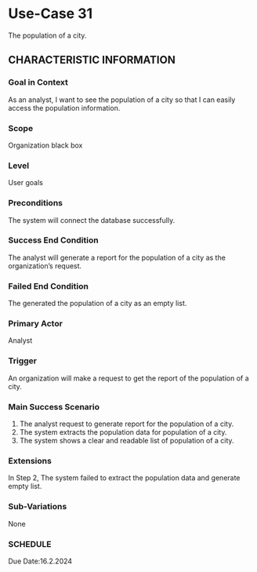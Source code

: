 # Use-Case 31
The population of a city.
## CHARACTERISTIC INFORMATION
### Goal in Context
As an analyst, I want to see the population of a city so that I can easily access the population information.
### Scope
Organization black box
### Level
User goals
### Preconditions
The system will connect the database successfully.
### Success End Condition
The analyst will generate a report for the population of a city as the organization’s request.
### Failed End Condition
The generated the population of a city as an empty list.
### Primary Actor
Analyst
### Trigger
An organization will make a request to get the report of the population of a city. 
### Main Success Scenario
1.  The analyst request to generate report for the population of a city.
2.  The system extracts the population data for population of a city.
3.  The system shows a clear and readable list of population of a city. 
### Extensions
In Step 2, The system failed to extract the population data and generate empty list.
### Sub-Variations
None
### SCHEDULE
Due Date:16.2.2024
 
